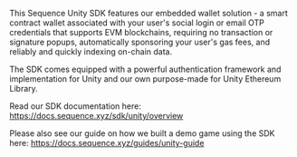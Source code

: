 This Sequence Unity SDK features our embedded wallet solution - a smart contract wallet associated with your user's social login or email OTP credentials that supports EVM blockchains, requiring no transaction or signature popups, automatically sponsoring your user's gas fees, and reliably and quickly indexing on-chain data.

The SDK comes equipped with a powerful authentication framework and implementation for Unity and our own purpose-made for Unity Ethereum Library.

Read our SDK documentation here: https://docs.sequence.xyz/sdk/unity/overview

Please also see our guide on how we built a demo game using the SDK here: https://docs.sequence.xyz/guides/unity-guide